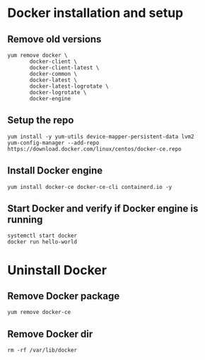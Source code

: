 # Docker installation and setup
## Remove old versions
```
yum remove docker \
       docker-client \
       docker-client-latest \
       docker-common \
       docker-latest \
       docker-latest-logrotate \
       docker-logrotate \
       docker-engine
```

## Setup the repo
```
yum install -y yum-utils device-mapper-persistent-data lvm2
yum-config-manager --add-repo https://download.docker.com/linux/centos/docker-ce.repo
```
## Install Docker engine
```
yum install docker-ce docker-ce-cli containerd.io -y
```
## Start Docker and verify if Docker engine is running
```
systemctl start docker
docker run hello-world
```

# Uninstall Docker
## Remove Docker package
```
yum remove docker-ce
```
## Remove Docker dir
```
rm -rf /var/lib/docker
```
